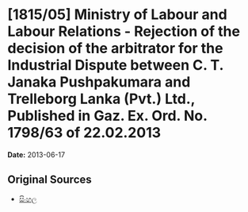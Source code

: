 # [1815/05] Ministry of Labour and Labour Relations - Rejection of the decision of the arbitrator for the Industrial Dispute between C. T. Janaka Pushpakumara and Trelleborg Lanka (Pvt.) Ltd., Published in Gaz. Ex. Ord. No. 1798/63 of 22.02.2013

**Date:** 2013-06-17

## Original Sources

- [සිංහල](https://documents.gov.lk/view/extra-gazettes/2013/6/1815-05_S.pdf)
